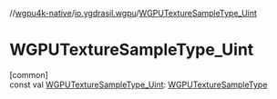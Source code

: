 //[wgpu4k-native](../../index.md)/[io.ygdrasil.wgpu](index.md)/[WGPUTextureSampleType_Uint](-w-g-p-u-texture-sample-type_-uint.md)

# WGPUTextureSampleType_Uint

[common]\
const val [WGPUTextureSampleType_Uint](-w-g-p-u-texture-sample-type_-uint.md): [WGPUTextureSampleType](-w-g-p-u-texture-sample-type/index.md)